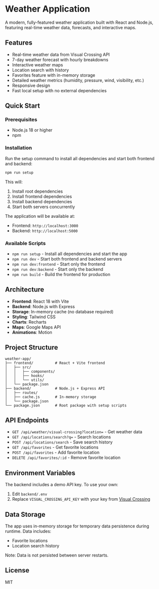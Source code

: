 # Weather Application

A modern, fully-featured weather application built with React and Node.js, featuring real-time weather data, forecasts, and interactive maps.

## Features

- Real-time weather data from Visual Crossing API
- 7-day weather forecast with hourly breakdowns
- Interactive weather maps
- Location search with history
- Favorites feature with in-memory storage
- Detailed weather metrics (humidity, pressure, wind, visibility, etc.)
- Responsive design
- Fast local setup with no external dependencies

## Quick Start

### Prerequisites

- Node.js 18 or higher
- npm

### Installation

Run the setup command to install all dependencies and start both frontend and backend:

```bash
npm run setup
```

This will:
1. Install root dependencies
2. Install frontend dependencies
3. Install backend dependencies
4. Start both servers concurrently

The application will be available at:
- Frontend: `http://localhost:3000`
- Backend: `http://localhost:5000`

### Available Scripts

- `npm run setup` - Install all dependencies and start the app
- `npm run dev` - Start both frontend and backend servers
- `npm run dev:frontend` - Start only the frontend
- `npm run dev:backend` - Start only the backend
- `npm run build` - Build the frontend for production

## Architecture

- **Frontend**: React 18 with Vite
- **Backend**: Node.js with Express
- **Storage**: In-memory cache (no database required)
- **Styling**: Tailwind CSS
- **Charts**: Recharts
- **Maps**: Google Maps API
- **Animations**: Motion

## Project Structure

```
weather-app/
├── frontend/          # React + Vite frontend
│   ├── src/
│   │   ├── components/
│   │   ├── hooks/
│   │   └── utils/
│   └── package.json
├── backend/           # Node.js + Express API
│   ├── routes/
│   ├── cache.js       # In-memory storage
│   └── package.json
└── package.json       # Root package with setup scripts
```

## API Endpoints

- `GET /api/weather/visual-crossing?location=` - Get weather data
- `GET /api/locations/search?q=` - Search locations
- `POST /api/locations/search` - Save search history
- `GET /api/favorites` - Get favorite locations
- `POST /api/favorites` - Add favorite location
- `DELETE /api/favorites/:id` - Remove favorite location

## Environment Variables

The backend includes a demo API key. To use your own:

1. Edit `backend/.env`
2. Replace `VISUAL_CROSSING_API_KEY` with your key from [Visual Crossing](https://www.visualcrossing.com/weather-api)

## Data Storage

The app uses in-memory storage for temporary data persistence during runtime. Data includes:
- Favorite locations
- Location search history

Note: Data is not persisted between server restarts.

## License

MIT
